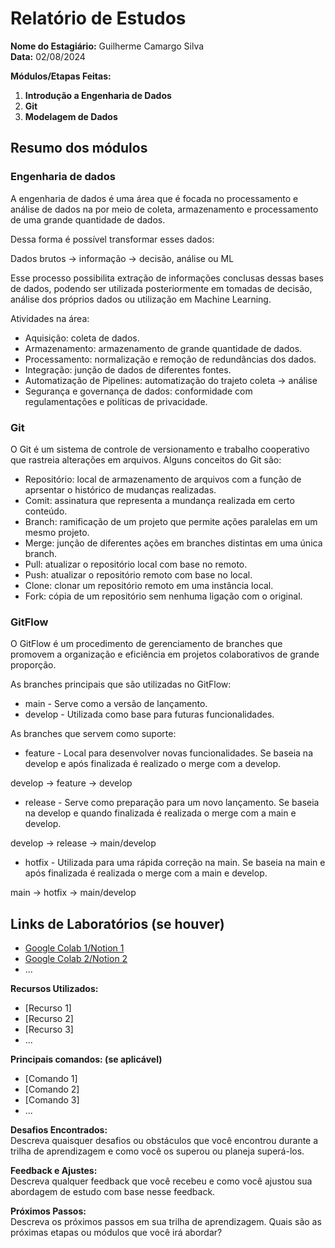 # Relatório de Estudos

**Nome do Estagiário:** Guilherme Camargo Silva  
**Data:** 02/08/2024

**Módulos/Etapas Feitas:**  
1. **Introdução a Engenharia de Dados**
2. **Git**
3. **Modelagem de Dados** 

## Resumo dos módulos 

### Engenharia de dados
 
 A engenharia de dados é uma área que é focada no processamento e análise de dados na por meio de coleta, armazenamento e processamento de uma grande quantidade de dados.

 Dessa forma é possível transformar esses dados:

 Dados brutos -> informação -> decisão, análise ou ML

 Esse processo possibilita extração de informações conclusas dessas bases de dados, podendo ser utilizada posteriormente em tomadas de decisão, análise dos próprios dados ou utilização em Machine Learning.

 Atividades na área:
 - Aquisição: coleta de dados.
 - Armazenamento: armazenamento de grande quantidade de dados.
 - Processamento: normalização e remoção de redundâncias dos dados.
 - Integração: junção de dados de diferentes fontes.
 - Automatização de Pipelines: automatização do trajeto coleta -> análise
 - Segurança e governança de dados: conformidade com regulamentações e políticas de privacidade.

### Git

O Git é um sistema de controle de versionamento e trabalho cooperativo que rastreia alterações em arquivos. Alguns conceitos do Git são:
- Repositório: local de armazenamento de arquivos com a função de aprsentar o histórico de mudanças realizadas.
- Comit: assinatura que representa a mundança realizada em certo conteúdo.
- Branch: ramificação de um projeto que permite ações paralelas em um mesmo projeto.
- Merge: junção de diferentes ações em branches distintas em uma única branch.
- Pull: atualizar o repositório local com base no remoto.
- Push: atualizar o repositório remoto com base no local.
- Clone: clonar um repositório remoto em uma instância local.
- Fork: cópia de um repositório sem nenhuma ligação com o original.

### GitFlow

O GitFlow é um procedimento de gerenciamento de branches que promovem a organização e eficiência em projetos colaborativos de grande proporção.

As branches principais que são utilizadas no GitFlow:
- main - Serve como a versão de lançamento.
- develop - Utilizada como base para futuras funcionalidades.

As branches que servem como suporte:
- feature - Local para desenvolver novas funcionalidades. Se baseia na develop e após finalizada é realizado o merge com a develop.

develop -> feature -> develop

- release - Serve como preparação para um novo lançamento. Se baseia na develop e quando finalizada é realizada o merge com a main e develop.

develop -> release -> main/develop

- hotfix - Utilizada para uma rápida correção na main. Se baseia na main e após finalizada é realizada o merge com a main e develop.

main  -> hotfix -> main/develop
## Links de Laboratórios (se houver)

- [Google Colab 1/Notion 1](URL_do_Lab_1)
- [Google Colab 2/Notion 2](URL_do_Lab_2)
- ...

**Recursos Utilizados:**  
- [Recurso 1]
- [Recurso 2]
- [Recurso 3]
- ...

**Principais comandos: (se aplicável)**  
- [Comando 1]
- [Comando 2]
- [Comando 3]
- ...

**Desafios Encontrados:**  
Descreva quaisquer desafios ou obstáculos que você encontrou durante a trilha de aprendizagem e como você os superou ou planeja superá-los.

**Feedback e Ajustes:**  
Descreva qualquer feedback que você recebeu e como você ajustou sua abordagem de estudo com base nesse feedback.

**Próximos Passos:**  
Descreva os próximos passos em sua trilha de aprendizagem. Quais são as próximas etapas ou módulos que você irá abordar?